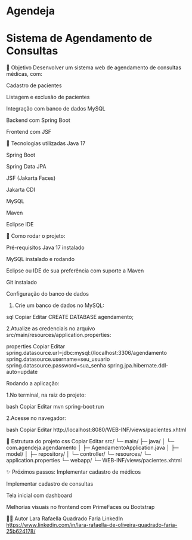 # Agendeja
# Sistema de Agendamento de Consultas
🎯 Objetivo
Desenvolver um sistema web de agendamento de consultas médicas, com:

Cadastro de pacientes

Listagem e exclusão de pacientes

Integração com banco de dados MySQL

Backend com Spring Boot

Frontend com JSF

🚀 Tecnologias utilizadas
Java 17

Spring Boot

Spring Data JPA

JSF (Jakarta Faces)

Jakarta CDI

MySQL

Maven

Eclipse IDE

🔧 Como rodar o projeto:

Pré-requisitos
Java 17 instalado

MySQL instalado e rodando

Eclipse ou IDE de sua preferência com suporte a Maven

Git instalado

Configuração do banco de dados
1. Crie um banco de dados no MySQL:

sql
Copiar
Editar
CREATE DATABASE agendamento;

2.Atualize as credenciais no arquivo src/main/resources/application.properties:

properties
Copiar
Editar
spring.datasource.url=jdbc:mysql://localhost:3306/agendamento
spring.datasource.username=seu_usuario
spring.datasource.password=sua_senha
spring.jpa.hibernate.ddl-auto=update

Rodando a aplicação:

1.No terminal, na raiz do projeto:

bash
Copiar
Editar
mvn spring-boot:run

2.Acesse no navegador:

bash
Copiar
Editar
http://localhost:8080/WEB-INF/views/pacientes.xhtml

📂 Estrutura do projeto
css
Copiar
Editar
src/
 └─ main/
     ├─ java/
     │   └─ com.agendeja.agendamento
     │        ├─ AgendamentoApplication.java
     │        ├─ model/
     │        ├─ repository/
     │        └─ controller/
     └─ resources/
         └─ application.properties
 └─ webapp/
     └─ WEB-INF/views/pacientes.xhtml
     
✨ Próximos passos:
Implementar cadastro de médicos

Implementar cadastro de consultas

Tela inicial com dashboard

Melhorias visuais no frontend com PrimeFaces ou Bootstrap

👩‍💻 Autor
Lara Rafaella Quadrado Faria
LinkedIn https://www.linkedin.com/in/lara-rafaella-de-oliveira-quadrado-faria-25b624178/
